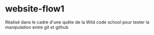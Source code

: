 # website-flow1

Réalisé dans le cadre d'une quête de la Wild code school pour tester la manipulation entre git et github
